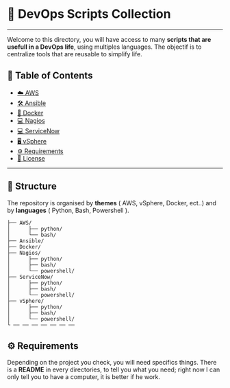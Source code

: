 # 🚀 DevOps Scripts Collection
---
Welcome to this directory, you will have access to many **scripts that are usefull in a DevOps life**, using multiples languages.
The objectif is to centralize tools that are reusable to simplify life.

## 📑 Table of Contents
- [☁️ AWS](AWS/)
- [🛠 Ansible](Ansible/)
- [🐳 Docker](Docker/)
- [💻 Nagios](Nagios/)
- [💻 ServiceNow](ServiceNow/)
- [🖥️ vSphere](vSphere/)
- [⚙️ Requirements](#-Requirements)
- [📜 License](/LICENSE)

---

## 📂 Structure 

The repository is organised by **themes** ( AWS, vSphere, Docker, ect..) and by **languages** ( Python, Bash, Powershell ).

    ├── AWS/
    │      ├── python/
    │      └── bash/
    ├── Ansible/
    ├── Docker/
    ├── Nagios/
    │      ├── python/
    │      ├── bash/
    │      └── powershell/
    ├── ServiceNow/
    │      ├── python/
    │      ├── bash/
    │      └── powershell/
    ├── vSphere/
    │      ├── python/
    │      ├── bash/
    │      └── powershell/
    └ ── ── ── ── ── ── ──

## ⚙️ Requirements

Depending on the project you check, you will need specifics things. There is a **README** in every directories, to tell you what you need; right now I can only tell you to have a computer, it is better if he work.
